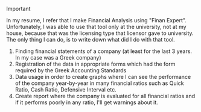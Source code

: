 > [!IMPORTANT]
> In my resume, I refer that I make Financial Analysis using "Finan Expert". Unfortunately, I was able to use that tool only at the university, not at my house, because that was the licensing type that licensor gave to university. The only thing I can do, is to write down what did I do with that tool.

1. Finding financial statements of a company (at least for the last 3 years. In my case was a Greek company)
2. Registration of the data in appropriate forms which had the form required by the Greek Accounting Standards
3. Data usage in order to create graphs where I can see the performance of the company year-by-year in many financial ratios such as Quick Ratio, Cash Ratio, Defensive Interval etc.
4. Create report where the company is evaluated for all financial ratios and if it performs poorly in any ratio, I'll get warnings about it.